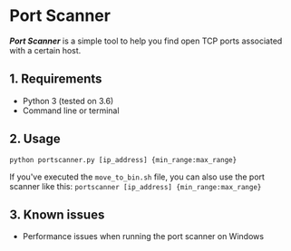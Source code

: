 # Port Scanner
***Port Scanner*** is a simple tool to help you find open TCP ports associated with a certain host.

## 1. Requirements
* Python 3 (tested on 3.6)
* Command line or terminal

## 2. Usage
`python portscanner.py [ip_address] {min_range:max_range}`

If you've executed the `move_to_bin.sh` file, you can also use the port scanner like this:
`portscanner [ip_address] {min_range:max_range}`

## 3. Known issues
* Performance issues when running the port scanner on Windows